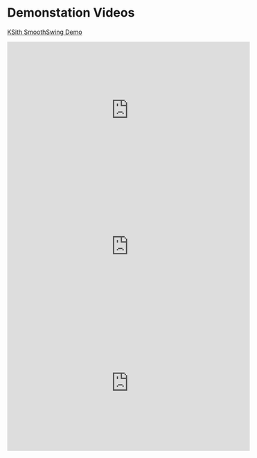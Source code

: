 # Demonstation Videos

[KSith SmoothSwing Demo](https://www.youtube.com/embed/JRJzDZWGarc ':include :type=iframe width=560px height=315px')

<iframe width="560" height="315" src="https://www.youtube.com/embed/MgZRRkPeDrU" frameborder="0" allow="accelerometer; autoplay; encrypted-media; gyroscope; picture-in-picture" allowfullscreen></iframe>

<iframe width="560" height="315" src="https://www.youtube.com/embed/SfVV_1__GV0" frameborder="0" allow="accelerometer; autoplay; encrypted-media; gyroscope; picture-in-picture" allowfullscreen></iframe>

<iframe width="560" height="315" src="https://www.youtube.com/embed/jxANfbcI6yw" frameborder="0" allow="accelerometer; autoplay; encrypted-media; gyroscope; picture-in-picture" allowfullscreen></iframe>
